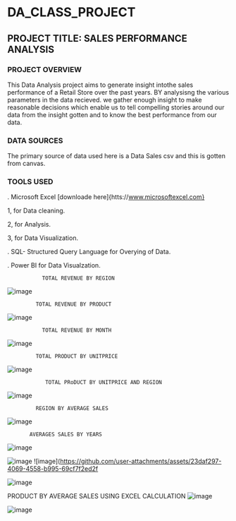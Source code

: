 # DA_CLASS_PROJECT

## PROJECT TITLE: SALES PERFORMANCE ANALYSIS

### PROJECT OVERVIEW
This Data Analysis project aims to generate insight intothe sales performance of a Retail Store over the past years. BY analysisng the various parameters in the data recieved. we gather enough insight to make reasonable decisions which enable us to tell compelling stories around our data from the insight gotten and to know the best performance from our data.

### DATA SOURCES
The primary source of data used here is a Data Sales csv and this is gotten from canvas.

### TOOLS USED
  . Microsoft Excel [downloade here]{htts://www.microsoftexcel.com}
  
 1, for Data cleaning.
 
 2, for Analysis.
 
 3, for Data Visualization.
 
  . SQL- Structured Query Language for Overying of Data.
  
  . Power BI for Data Visualzation.

  
               TOTAL REVENUE BY REGION
               
![image](https://github.com/user-attachments/assets/9321c242-d100-4468-8d5b-04ac7a2fc26f)


             TOTAL REVENUE BY PRODUCT
             
![image](https://github.com/user-attachments/assets/b313264e-d602-4e56-8e3e-eb8c88a66475)


               TOTAL REVENUE BY MONTH 
               
![image](https://github.com/user-attachments/assets/db48a912-5d6c-47e2-8e8d-3d0d57783596)


            
             TOTAL PRODUCT BY UNITPRICE 
![image](https://github.com/user-attachments/assets/80a346bc-d36c-4a74-bfb1-d0eac45530d6)



                TOTAL PRoDUCT BY UNITPRICE AND REGION 	
 
![image](https://github.com/user-attachments/assets/038b84aa-f806-49cc-a36d-490ca4b6e82b)


             REGION BY AVERAGE SALES 	
 
![image](https://github.com/user-attachments/assets/6c915df3-5383-4c58-b1b3-ce043b367cec)


           AVERAGES SALES BY YEARS 	
 
![image](https://github.com/user-attachments/assets/bd436759-ada2-4852-a2df-5030cdcca1dc)








![image](https://github.com/user-attachments/assets/01bf6018-ec66-4ba2-beb7-e1d473f42534)         ![image](https://github.com/user-attachments/assets/23daf297-4069-4558-b995-69cf7f2ed2f



![image](https://github.com/user-attachments/assets/23daf297-4069-4558-b995-69cf7f2ed2f4)


PRODUCT BY AVERAGE SALES USING EXCEL CALCULATION
![image](https://github.com/user-attachments/assets/0f5e45f1-f52e-4264-9ce6-6f845b0249ba)         


![image](https://github.com/user-attachments/assets/b92f2eb5-fb43-4e6b-a8a4-fec59a22f81a)























